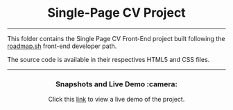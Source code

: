 <!-- TITLE -->
<h1 align="center">
    Single-Page CV Project
</h1>
<hr/>
<!-- TITLE -->

<!-- DESCRIPTION -->
This folder contains the Single Page CV Front-End project built following the <a href="https://roadmap.sh/">roadmap.sh<a/> front-end developer path.

The source code is available in their respectives HTML5 and CSS files.
<br/>

<hr/>
<!-- DESCRIPTION -->

<!-- PREVIEW AND DEMO -->
<h3 align="center">
  Snapshots and Live Demo :camera:
</h3>
<p align="center">
  Click this <a href="https://carlospigurina-single-page-cv.netlify.app">link</a> to view a live demo of the project.
</p>
<br>

<!-- PREVIEW AND DEMO -->
<br>